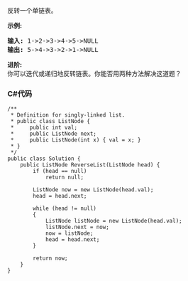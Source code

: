 <p>反转一个单链表。</p>

<p><strong>示例:</strong></p>

<pre><strong>输入:</strong> 1-&gt;2-&gt;3-&gt;4-&gt;5-&gt;NULL
<strong>输出:</strong> 5-&gt;4-&gt;3-&gt;2-&gt;1-&gt;NULL</pre>

<p><strong>进阶:</strong><br>
你可以迭代或递归地反转链表。你能否用两种方法解决这道题？</p>

### C#代码

```
/**
 * Definition for singly-linked list.
 * public class ListNode {
 *     public int val;
 *     public ListNode next;
 *     public ListNode(int x) { val = x; }
 * }
 */
public class Solution {
    public ListNode ReverseList(ListNode head) {
        if (head == null)
            return null;

        ListNode now = new ListNode(head.val);
        head = head.next;

        while (head != null)
        {
            ListNode listNode = new ListNode(head.val);
            listNode.next = now;
            now = listNode;
            head = head.next;
        }

        return now;
    }
}
```